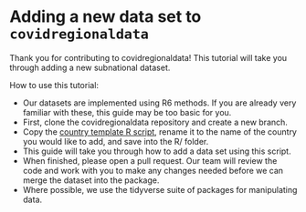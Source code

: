 # Adding a new data set to `covidregionaldata`

Thank you for contributing to covidregionaldata! This tutorial will take you through adding a new subnational dataset.

How to use this tutorial:
- Our datasets are implemented using R6 methods. If you are already very familiar with these, this guide may be too basic for you.
- First, clone the covidregionaldata repository and create a new branch. 
- Copy the [country template R script](./inst/CountryTemplate.R), rename it to the name of the country you would like to add, and save into the R/ folder.
- This guide will take you through how to add a data set using this script.
- When finished, please open a pull request. Our team will review the code and work with you to make any changes needed before we can merge the dataset into the package.
- Where possible, we use the tidyverse suite of packages for manipulating data.
